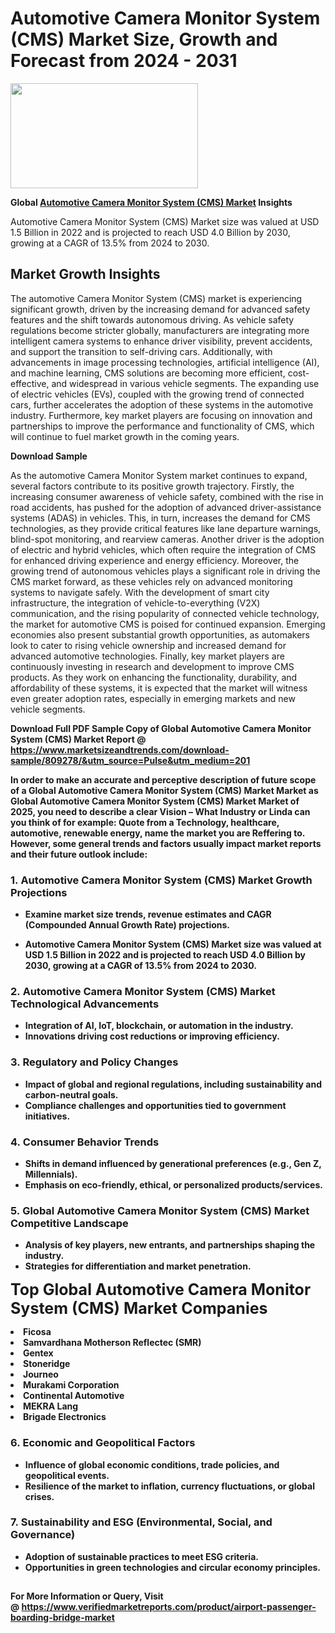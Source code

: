 <H1>Automotive Camera Monitor System (CMS) Market Size, Growth and Forecast from 2024 - 2031</H1><img class="aligncenter size-medium wp-image-584254" src="https://thirdeyenews.in/wp-content/uploads/2024/09/Global-Market-Research-300x168.jpeg" alt="" width="300" height="168" /><p><strong>Global&nbsp;<a href="https://www.marketsizeandtrends.com/download-sample/809278/&amp;utm_source=Pulse&amp;utm_medium=201">Automotive Camera Monitor System (CMS) Market</a> Insights</strong></p><p>Automotive Camera Monitor System (CMS) Market size was valued at USD 1.5 Billion in 2022 and is projected to reach USD 4.0 Billion by 2030, growing at a CAGR of 13.5% from 2024 to 2030.</p><p><h2>Market Growth Insights</h2> <p>The automotive Camera Monitor System (CMS) market is experiencing significant growth, driven by the increasing demand for advanced safety features and the shift towards autonomous driving. As vehicle safety regulations become stricter globally, manufacturers are integrating more intelligent camera systems to enhance driver visibility, prevent accidents, and support the transition to self-driving cars. Additionally, with advancements in image processing technologies, artificial intelligence (AI), and machine learning, CMS solutions are becoming more efficient, cost-effective, and widespread in various vehicle segments. The expanding use of electric vehicles (EVs), coupled with the growing trend of connected cars, further accelerates the adoption of these systems in the automotive industry. Furthermore, key market players are focusing on innovation and partnerships to improve the performance and functionality of CMS, which will continue to fuel market growth in the coming years.</p> <p><strong>Download Sample</strong></p> <p>As the automotive Camera Monitor System market continues to expand, several factors contribute to its positive growth trajectory. Firstly, the increasing consumer awareness of vehicle safety, combined with the rise in road accidents, has pushed for the adoption of advanced driver-assistance systems (ADAS) in vehicles. This, in turn, increases the demand for CMS technologies, as they provide critical features like lane departure warnings, blind-spot monitoring, and rearview cameras. Another driver is the adoption of electric and hybrid vehicles, which often require the integration of CMS for enhanced driving experience and energy efficiency. Moreover, the growing trend of autonomous vehicles plays a significant role in driving the CMS market forward, as these vehicles rely on advanced monitoring systems to navigate safely. With the development of smart city infrastructure, the integration of vehicle-to-everything (V2X) communication, and the rising popularity of connected vehicle technology, the market for automotive CMS is poised for continued expansion. Emerging economies also present substantial growth opportunities, as automakers look to cater to rising vehicle ownership and increased demand for advanced automotive technologies. Finally, key market players are continuously investing in research and development to improve CMS products. As they work on enhancing the functionality, durability, and affordability of these systems, it is expected that the market will witness even greater adoption rates, especially in emerging markets and new vehicle segments.</p> <p><strong></p><p><span class=""><strong>Download Full PDF Sample Copy of Global Automotive Camera Monitor System (CMS) Market Report</strong> @ <a href="https://www.marketsizeandtrends.com/download-sample/809278/&amp;utm_source=Pulse&amp;utm_medium=201" target="_blank">https://www.marketsizeandtrends.com/download-sample/809278/&amp;utm_source=Pulse&amp;utm_medium=201</a></span></p><p>In order to make an accurate and perceptive description of future scope of a Global&nbsp;Automotive Camera Monitor System (CMS) Market Market as Global&nbsp;Automotive Camera Monitor System (CMS) Market Market of 2025, you need to describe a clear Vision &ndash; What Industry or Linda can you think of for example: Quote from a Technology, healthcare, automotive, renewable energy, name the market you are Reffering to. However, some general trends and factors usually impact market reports and their future outlook include:</p><h3>1.&nbsp;<strong>Automotive Camera Monitor System (CMS) Market Growth Projections</strong></h3><ul><li>Examine market size trends, revenue estimates and CAGR (Compounded Annual Growth Rate) projections.</li><li><p>Automotive Camera Monitor System (CMS) Market size was valued at USD 1.5 Billion in 2022 and is projected to reach USD 4.0 Billion by 2030, growing at a CAGR of 13.5% from 2024 to 2030.</p></li></ul><h3>2.&nbsp;<strong>Automotive Camera Monitor System (CMS) Market Technological Advancements</strong></h3><ul><li>Integration of AI, IoT, blockchain, or automation in the industry.</li><li>Innovations driving cost reductions or improving efficiency.</li></ul><h3>3.&nbsp;<strong>Regulatory and Policy Changes</strong></h3><ul><li>Impact of global and regional regulations, including sustainability and carbon-neutral goals.</li><li>Compliance challenges and opportunities tied to government initiatives.</li></ul><h3>4.&nbsp;<strong>Consumer Behavior Trends</strong></h3><ul><li>Shifts in demand influenced by generational preferences (e.g., Gen Z, Millennials).</li><li>Emphasis on eco-friendly, ethical, or personalized products/services.</li></ul><h3>5.&nbsp;<strong>Global Automotive Camera Monitor System (CMS) Market Competitive Landscape</strong></h3><ul><li>Analysis of key players, new entrants, and partnerships shaping the industry.</li><li>Strategies for differentiation and market penetration.</li></ul><p data-pm-slice="1 1 []"><span style="color: inherit; font-family: inherit; font-size: 25px;">Top Global Automotive Camera Monitor System (CMS) Market Companies</span></p><div class="" data-test-id=""><p><li>Ficosa</li><li> Samvardhana Motherson Reflectec (SMR)</li><li> Gentex</li><li> Stoneridge</li><li> Journeo</li><li> Murakami Corporation</li><li> Continental Automotive</li><li> MEKRA Lang</li><li> Brigade Electronics</li></p></div><h3>6.&nbsp;<strong>Economic and Geopolitical Factors</strong></h3><ul><li>Influence of global economic conditions, trade policies, and geopolitical events.</li><li>Resilience of the market to inflation, currency fluctuations, or global crises.</li></ul><h3>7.&nbsp;<strong>Sustainability and ESG (Environmental, Social, and Governance)</strong></h3><ul><li>Adoption of sustainable practices to meet ESG criteria.</li><li>Opportunities in green technologies and circular economy principles.</li></ul><h2><strong style="font-size: 14px;">For More Information or Query, Visit @&nbsp;</strong><a style="background-color: #ffffff; font-size: 14px;" href="https://www.marketsizeandtrends.com/report/automotive-camera-monitor-system-cms-market/" target="_blank">https://www.verifiedmarketreports.com/product/airport-passenger-boarding-bridge-market</a></h2>
